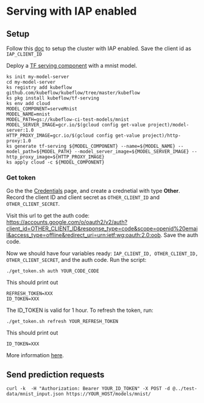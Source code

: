 # Serving with IAP enabled

## Setup

Follow this [doc](https://github.com/kubeflow/kubeflow/blob/master/docs/gke/iap.md) to
setup the cluster with IAP enabled. Save the client id as `IAP_CLIENT_ID`

Deploy a [TF serving component](https://github.com/kubeflow/kubeflow/tree/master/components/k8s-model-server)
with a mnist model.
```commandline
ks init my-model-server
cd my-model-server
ks registry add kubeflow github.com/kubeflow/kubeflow/tree/master/kubeflow
ks pkg install kubeflow/tf-serving
ks env add cloud
MODEL_COMPONENT=serveMnist
MODEL_NAME=mnist
MODEL_PATH=gs://kubeflow-ci-test-models/mnist
MODEL_SERVER_IMAGE=gcr.io/$(gcloud config get-value project)/model-server:1.0
HTTP_PROXY_IMAGE=gcr.io/$(gcloud config get-value project)/http-proxy:1.0
ks generate tf-serving ${MODEL_COMPONENT} --name=${MODEL_NAME} --model_path=${MODEL_PATH} --model_server_image=${MODEL_SERVER_IMAGE} --http_proxy_image=${HTTP_PROXY_IMAGE}
ks apply cloud -c ${MODEL_COMPONENT}
```

### Get token

Go the the [Credentials](http://console.cloud.google.com/apis/credentials) page, and create a crednetial
with type **Other**. Record the client ID and client secret as `OTHER_CLIENT_ID` and `OTHER_CLIENT_SECRET`.

Visit this url to get the auth code: https://accounts.google.com/o/oauth2/v2/auth?client_id=OTHER_CLIENT_ID&response_type=code&scope=openid%20email&access_type=offline&redirect_uri=urn:ietf:wg:oauth:2.0:oob.
Save the auth code. 

Now we should have four variables ready: `IAP_CLIENT_ID, OTHER_CLIENT_ID, OTHER_CLIENT_SECRET`, and the auth code.
Run the script:
```
./get_token.sh auth YOUR_CODE_CODE
```

This should print out 
```
REFRESH_TOKEN=XXX
ID_TOKEN=XXX
```

The ID_TOKEN is valid for 1 hour. To refresh the token, run:
```
./get_token.sh refresh YOUR_REFRESH_TOKEN
```

This should print out
```
ID_TOKEN=XXX
```

More information [here](https://cloud.google.com/iap/docs/authentication-howto).

## Send prediction requests
```
curl -k  -H "Authorization: Bearer YOUR_ID_TOKEN" -X POST -d @../test-data/mnist_input.json https://YOUR_HOST/models/mnist/
```